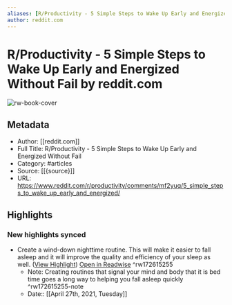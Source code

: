 ```yaml
---
aliases: [R/Productivity - 5 Simple Steps to Wake Up Early and Energized Without Fail, R/Productivity - 5 Simple Steps to Wake Up Early and Energized Without Fail]
author: reddit.com
---
```

# R/Productivity - 5 Simple Steps to Wake Up Early and Energized Without Fail by reddit.com

![rw-book-cover](https://readwise-assets.s3.amazonaws.com/static/images/article2.74d541386bbf.png)

## Metadata
- Author: [[reddit.com]]
- Full Title: R/Productivity - 5 Simple Steps to Wake Up Early and Energized Without Fail
- Category: #articles
- Source: [[{source}]]
- URL: https://www.reddit.com/r/productivity/comments/mf2yuq/5_simple_steps_to_wake_up_early_and_energized/

## Highlights
### New highlights synced
- Create a wind-down nighttime routine. This will make it easier to fall asleep and it will improve the quality and efficiency of your sleep as well. ([View Highlight](https://instapaper.com/read/1407064670/16215852)) [Open in Readwise](https://readwise.io/open/172615255) ^rw172615255
    - Note: Creating routines that signal your mind and body that it is bed time goes a long way to helping you fall asleep quickly ^rw172615255-note
    - Date:: [[April 27th, 2021, Tuesday]]
